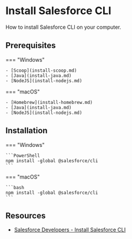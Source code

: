 # Install Salesforce CLI

How to install Salesforce CLI on your computer.

## Prerequisites

=== "Windows"

    - [Scoop](install-scoop.md)
    - [Java](install-java.md)
    - [NodeJS](install-nodejs.md)

=== "macOS"

    - [Homebrew](install-homebrew.md)
    - [Java](install-java.md)
    - [NodeJS](install-nodejs.md)

## Installation

=== "Windows"

    ```PowerShell
    npm install -global @salesforce/cli
    ```

=== "macOS"

    ```bash
    npm install -global @salesforce/cli
    ```

## Resources

- [Salesforce Developers - Install Salesforce CLI](https://developer.salesforce.com/docs/atlas.en-us.sfdx_setup.meta/sfdx_setup/sfdx_setup_install_cli.htm)
